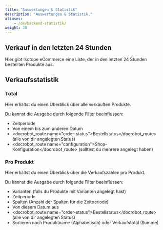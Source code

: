```yaml
---
title: "Auswertungen & Statistik"
description: "Auswertungen & Statistik."
aliases:
    - /de/backend-statistik/
weight: 30    
---
```



## Verkauf in den letzten 24 Stunden

Hier gibt Isotope eCommerce eine Liste, der in den letzten 24 Stunden bestellten Produkte aus.

## Verkaufsstatistik

### Total

Hier erhältst du einen Überblick über alle verkauften Produkte.

Du kannst die Ausgabe durch folgende Filter beeinflussen:

- Zeitperiode
- Von einem bis zum anderen Datum
- <docrobot_route name="order-status">Bestellstatus</docrobot_route> (alle von dir angelegten Status)
- <docrobot_route name="configuration">Shop-Konfiguration</docrobot_route> (solltest du mehrere angelegt haben)

### Pro Produkt

Hier erhältst du einen Überblick über die Verkaufszahlen pro Produkt.

Du kannst die Ausgabe durch folgende Filter beeinflussen:

- Varianten (falls du Produkte mit Varianten angelegt hast)
- Zeitperiode
- Spalten (Anzahl der Spalten für die Zeitperiode)
- Von diesem Datum aus
- <docrobot_route name="order-status">Bestellstatus</docrobot_route> (alle von dir angelegten Status)
- Sortieren nach Produktname (Alphabetisch) oder Verkaufstotal (Summe)

